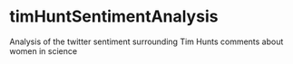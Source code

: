 # timHuntSentimentAnalysis
Analysis of the twitter sentiment surrounding Tim Hunts comments about women in science
